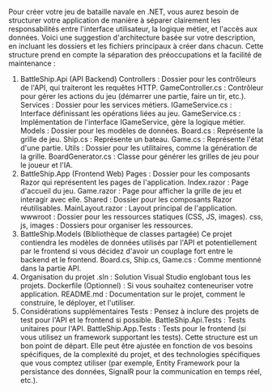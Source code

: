 
Pour créer votre jeu de bataille navale en .NET, vous aurez besoin de structurer votre application de manière à séparer clairement les responsabilités entre l'interface utilisateur, la logique métier, et l'accès aux données. Voici une suggestion d'architecture basée sur votre description, en incluant les dossiers et les fichiers principaux à créer dans chacun. Cette structure prend en compte la séparation des préoccupations et la facilité de maintenance :

1. BattleShip.Api (API Backend)
Controllers : Dossier pour les contrôleurs de l'API, qui traiteront les requêtes HTTP.
GameController.cs : Contrôleur pour gérer les actions du jeu (démarrer une partie, faire un tir, etc.).
Services : Dossier pour les services métiers.
IGameService.cs : Interface définissant les opérations liées au jeu.
GameService.cs : Implémentation de l'interface IGameService, gère la logique métier.
Models : Dossier pour les modèles de données.
Board.cs : Représente la grille de jeu.
Ship.cs : Représente un bateau.
Game.cs : Représente l'état d'une partie.
Utils : Dossier pour les utilitaires, comme la génération de la grille.
BoardGenerator.cs : Classe pour générer les grilles de jeu pour le joueur et l'IA.
2. BattleShip.App (Frontend Web)
Pages : Dossier pour les composants Razor qui représentent les pages de l'application.
Index.razor : Page d'accueil du jeu.
Game.razor : Page pour afficher la grille de jeu et interagir avec elle.
Shared : Dossier pour les composants Razor réutilisables.
MainLayout.razor : Layout principal de l'application.
wwwroot : Dossier pour les ressources statiques (CSS, JS, images).
css, js, images : Dossiers pour organiser les ressources.
3. BattleShip.Models (Bibliothèque de classes partagée)
Ce projet contiendra les modèles de données utilisés par l'API et potentiellement par le frontend si vous décidez d'avoir un couplage fort entre le backend et le frontend.
Board.cs, Ship.cs, Game.cs : Comme mentionné dans la partie API.
4. Organisation du projet
.sln : Solution Visual Studio englobant tous les projets.
Dockerfile (Optionnel) : Si vous souhaitez conteneuriser votre application.
README.md : Documentation sur le projet, comment le construire, le déployer, et l'utiliser.
5. Considérations supplémentaires
Tests : Pensez à inclure des projets de test pour l'API et le frontend si possible.
BattleShip.Api.Tests : Tests unitaires pour l'API.
BattleShip.App.Tests : Tests pour le frontend (si vous utilisez un framework supportant les tests).
Cette structure est un bon point de départ. Elle peut être ajustée en fonction de vos besoins spécifiques, de la complexité du projet, et des technologies spécifiques que vous comptez utiliser (par exemple, Entity Framework pour la persistance des données, SignalR pour la communication en temps réel, etc.).